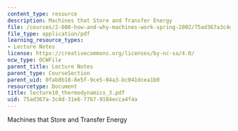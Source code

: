 ```yaml
---
content_type: resource
description: Machines that Store and Transfer Energy
file: /courses/2-000-how-and-why-machines-work-spring-2002/75ad367a3c4d31e677b79184ecca4f4a_lecture10_thermodynamics_3.pdf
file_type: application/pdf
learning_resource_types:
- Lecture Notes
license: https://creativecommons.org/licenses/by-nc-sa/4.0/
ocw_type: OCWFile
parent_title: Lecture Notes
parent_type: CourseSection
parent_uid: 0fab8b18-8e5f-9ce5-04a3-bc041dcea1b0
resourcetype: Document
title: lecture10_thermodynamics_3.pdf
uid: 75ad367a-3c4d-31e6-77b7-9184ecca4f4a
---
```

Machines that Store and Transfer Energy